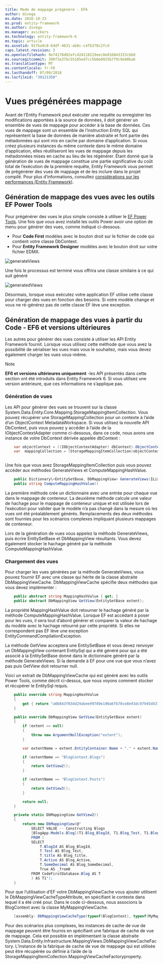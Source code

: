 ```yaml
---
title: Mode de mappage prégénéré - EF6
author: divega
ms.date: 2016-10-23
ms.prod: entity-framework
ms.author: divega
ms.manager: avickers
ms.technology: entity-framework-6
ms.topic: article
ms.assetid: 917ba9c8-6ddf-4631-ab8c-c4fb378c2fcd
caps.latest.revision: 3
ms.openlocfilehash: 9e74176d02afc424118219eec8e016843333cbb8
ms.sourcegitcommit: 390f3a37bc55105ed7cc5b0e0925b7f9c9e80ba6
ms.translationtype: MT
ms.contentlocale: fr-FR
ms.lasthandoff: 07/09/2018
ms.locfileid: "39121350"
---
```

# <a name="pre-generated-mapping-views"></a>Vues prégénérées mappage
Avant de l’Entity Framework peut exécuter une requête ou enregistrer les modifications apportées à la source de données, il doit générer un ensemble de vues de mappage pour accéder à la base de données. Ces vues de mappage sont un ensemble de l’instruction Entity SQL qui représentent la base de données de manière abstraite et font partie des métadonnées qui sont mis en cache par domaine d’application. Si vous créez plusieurs instances du même contexte dans le même domaine d’application, elles réutiliseront les vues de mappage depuis les métadonnées mises en cache au lieu de les régénérer. Étant donné que la génération de vues de mappage constitue une partie significative du coût total de l’exécution de la première requête, Entity Framework vous permet de prégénérer des vues de mappage et de les inclure dans le projet compilé. Pour plus d’informations, consultez [considérations sur les performances (Entity Framework)](~/ef6/fundamentals/performance/perf-whitepaper.md).

## <a name="generating-mapping-views-with-the-ef-power-tools"></a>Génération de mappage des vues avec les outils EF Power Tools

Pour prégénérer des vues le plus simple consiste à utiliser le [EF Power Tools](http://visualstudiogallery.msdn.microsoft.com/72a60b14-1581-4b9b-89f2-846072eff19d). Une fois que vous avez installé les outils Power avoir une option de menu pour générer des vues, comme indiqué ci-dessous.

-   Pour **Code First** modèles avec le bouton droit sur le fichier de code qui contient votre classe DbContext.
-   Pour **Entity Framework Designer** modèles avec le bouton droit sur votre fichier EDMX.

![generateViews](~/ef6/media/generateviews.png)

Une fois le processus est terminé vous offrira une classe similaire à ce qui suit généré

![generatedViews](~/ef6/media/generatedviews.png)

Désormais, lorsque vous exécutez votre application EF utilise cette classe pour charger des vues en fonction des besoins. Si votre modèle change et vous ne ré-générez pas de cette classe EF lève une exception.

## <a name="generating-mapping-views-from-code---ef6-onwards"></a>Génération de mappage des vues à partir du Code - EF6 et versions ultérieures

Les autres pour générer des vues consiste à utiliser les API Entity Framework fournit. Lorsque vous utilisez cette méthode que vous avez la possibilité de sérialiser les vues mais vous le souhaitez, mais vous devez également charger les vues vous-même.

> [!NOTE]
> **EF6 et versions ultérieures uniquement** -les API présentés dans cette section ont été introduits dans Entity Framework 6. Si vous utilisez une version antérieure, que ces informations ne s’applique pas.

### <a name="generating-views"></a>Génération de vues

Les API pour générer des vues se trouvent sur la classe System.Data.Entity.Core.Mapping.StorageMappingItemCollection. Vous pouvez récupérer une StorageMappingCollection pour un contexte à l’aide d’un ObjectContext MetadataWorkspace. Si vous utilisez la nouvelle API DbContext, puis vous pouvez y accéder à l’aide de la IObjectContextAdapter comme ci-dessous, dans ce code, nous avons une instance de votre DbContext dérivée appelée dbContext :

``` csharp
    var objectContext = ((IObjectContextAdapter) dbContext).ObjectContext;
    var  mappingCollection = (StorageMappingItemCollection)objectContext.MetadataWorkspace
                                                                        .GetItemCollection(DataSpace.CSSpace);
```

Une fois que vous avez StorageMappingItemCollection puis vous pouvez accéder aux méthodes GenerateViews et ComputeMappingHashValue.

``` csharp
    public Dictionary\<EntitySetBase, DbMappingView> GenerateViews(IList<EdmSchemaError> errors)
    public string ComputeMappingHashValue()
```

La première méthode crée un dictionnaire avec une entrée pour chaque vue dans le mappage de conteneur. La deuxième méthode calcule une valeur de hachage pour le mappage de conteneur unique et est utilisée lors de l’exécution pour valider que le modèle n’a pas changé dans la mesure où les vues ont été préalablement générés. Remplacements des deux méthodes sont fournies pour les scénarios complexes impliquant plusieurs mappages de conteneur.

Lors de la génération de vues vous appelez la méthode GenerateViews, puis écrire EntitySetBase et DbMappingView résultants. Vous devez également stocker le hachage généré par la méthode ComputeMappingHashValue.

### <a name="loading-views"></a>Chargement des vues

Pour charger les vues générées par la méthode GenerateViews, vous pouvez fournir EF avec une classe qui hérite de la classe abstraite DbMappingViewCache. DbMappingViewCache spécifie deux méthodes que vous devez implémenter :

``` csharp
    public abstract string MappingHashValue { get; }
    public abstract DbMappingView GetView(EntitySetBase extent);
```

La propriété MappingHashValue doit retourner le hachage généré par la méthode ComputeMappingHashValue. Lorsque EF est accédant à poser pour les vues, il sera tout d’abord générer et comparer la valeur de hachage du modèle avec le hachage retourné par cette propriété. Si elles ne correspondent pas EF lève une exception EntityCommandCompilationException.

La méthode GetView acceptera une EntitySetBase et vous devez renvoyer un DbMappingVIew contenant EntitySql qui a été généré pour qui a été associé à la EntitySetBase donné dans le dictionnaire généré par la méthode GenerateViews. Si la demande à EF pour une vue que vous n’avez pas puis GetView doit retourner null.

Voici un extrait de DbMappingViewCache qui est généré avec les outils Power Tools, comme décrit ci-dessus, que nous voyons comment stocker et récupérer le EntitySql requis.

``` csharp
    public override string MappingHashValue
    {
        get { return "a0b843f03dd29abee99789e190a6fb70ce8e93dc97945d437d9a58fb8e2afd2e"; }
    }

    public override DbMappingView GetView(EntitySetBase extent)
    {
        if (extent == null)
        {
            throw new ArgumentNullException("extent");
        }

        var extentName = extent.EntityContainer.Name + "." + extent.Name;

        if (extentName == "BlogContext.Blogs")
        {
            return GetView2();
        }

        if (extentName == "BlogContext.Posts")
        {
            return GetView3();
        }

        return null;
    }

    private static DbMappingView GetView2()
    {
        return new DbMappingView(@"
            SELECT VALUE -- Constructing Blogs
            [BlogApp.Models.Blog](T1.Blog_BlogId, T1.Blog_Test, T1.Blog_title, T1.Blog_Active, T1.Blog_SomeDecimal)
            FROM (
            SELECT
                T.BlogId AS Blog_BlogId,
                T.Test AS Blog_Test,
                T.title AS Blog_title,
                T.Active AS Blog_Active,
                T.SomeDecimal AS Blog_SomeDecimal,
                True AS _from0
            FROM CodeFirstDatabase.Blog AS T
            ) AS T1");
    }
```

Pour que l’utilisation d’EF votre DbMappingViewCache vous ajouter utilisent le DbMappingViewCacheTypeAttribute, en spécifiant le contexte dans lequel il a été créé pour. Dans le code ci-dessous, nous associons la BlogContext avec la classe MyMappingViewCache.

``` csharp
    [assembly: DbMappingViewCacheType(typeof(BlogContext), typeof(MyMappingViewCache))]
```

Pour des scénarios plus complexes, les instances de cache de vue de mappage peuvent être fournis en spécifiant une fabrique de cache de vue de mappage. Cela est possible en implémentant la classe abstraite System.Data.Entity.Infrastructure.MappingViews.DbMappingViewCacheFactory. L’instance de la fabrique de cache de vue de mappage qui est utilisée peut être récupérée ou définie à l’aide de la StorageMappingItemCollection.MappingViewCacheFactoryproperty.
